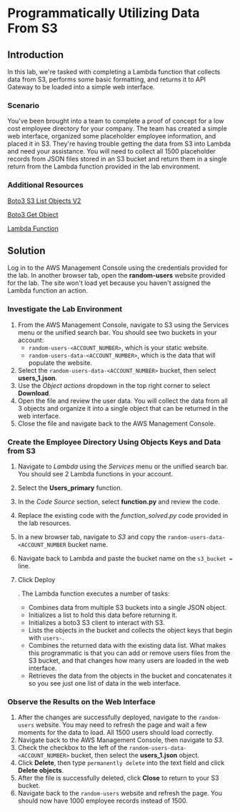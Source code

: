 # Programmatically Utilizing Data From S3

## Introduction

In this lab, we're tasked with completing a Lambda function that collects data from S3, performs some basic formatting, and returns it to API Gateway to be loaded into a simple web interface.

### Scenario

You've been brought into a team to complete a proof of concept for a low cost employee directory for your company. The team has created a simple web interface, organized some placeholder employee information, and placed it in S3. They're having trouble getting the data from S3 into Lambda and need your assistance. You will need to collect all 1500 placeholder records from JSON files stored in an S3 bucket and return them in a single return from the Lambda function provided in the lab environment.

### Additional Resources

[Boto3 S3 List Objects V2](https://boto3.amazonaws.com/v1/documentation/api/latest/reference/services/s3.html#S3.Client.list_objects_v2)

[Boto3 Get Object](https://boto3.amazonaws.com/v1/documentation/api/latest/reference/services/s3.html#S3.Client.get_object)

[Lambda Function](https://github.com/linuxacademy/Content-AWS-Certified-Data-Analytics---Speciality/tree/master/Lab_Assets/programmatically_utilizing_data_from_s3/lambda)

## Solution

Log in to the AWS Management Console using the credentials provided for the lab. In another browser tab, open the **random-users** website provided for the lab. The site won't load yet because you haven't assigned the Lambda function an action.

### Investigate the Lab Environment

1. From the AWS Management Console, navigate to S3 using the Services menu or the unified search bar. You should see two buckets in your account:
    - `random-users-<ACCOUNT_NUMBER>`, which is your static website.
    - `random-users-data-<ACCOUNT_NUMBER>`, which is the data that will populate the website.
2. Select the `random-users-data-<ACCOUNT_NUMBER>` bucket, then select **users_1.json**.
3. Use the *Object actions* dropdown in the top right corner to select **Download**.
4. Open the file and review the user data. You will collect the data from all 3 objects and organize it into a single object that can be returned in the web interface.
5. Close the file and navigate back to the AWS Management Console.

### Create the Employee Directory Using Objects Keys and Data from S3

1. Navigate to *Lambda* using the *Services* menu or the unified search bar. You should see 2 Lambda functions in your account.

2. Select the **Users_primary** function.

3. In the *Code Source* section, select **function.py** and review the code.

4. Replace the existing code with the *function_solved.py* code provided in the lab resources.

5. In a new browser tab, navigate to *S3* and copy the `random-users-data-<ACCOUNT_NUMBER` bucket name.

6. Navigate back to Lambda and paste the bucket name on the `s3_bucket =` line.

7. Click Deploy

    . The Lambda function executes a number of tasks:

    - Combines data from multiple S3 buckets into a single JSON object.
    - Initializes a list to hold this data before returning it.
    - Initializes a boto3 S3 client to interact with S3.
    - Lists the objects in the bucket and collects the object keys that begin with `users-`.
    - Combines the returned data with the existing data list. What makes this programmatic is that you can add or remove users files from the S3 bucket, and that changes how many users are loaded in the web interface.
    - Retrieves the data from the objects in the bucket and concatenates it so you see just one list of data in the web interface.



### Observe the Results on the Web Interface

1. After the changes are successfully deployed, navigate to the `random-users` website. You may need to refresh the page and wait a few moments for the data to load. All 1500 users should load correctly.
2. Navigate back to the AWS Management Console, then navigate to *S3*.
3. Check the checkbox to the left of the `random-users-data-<ACCOUNT_NUMBER>` bucket, then select the **users_1.json** object.
4. Click **Delete**, then type `permanently delete` into the text field and click **Delete objects**.
5. After the file is successfully deleted, click **Close** to return to your S3 bucket.
6. Navigate back to the `random-users` website and refresh the page. You should now have 1000 employee records instead of 1500.